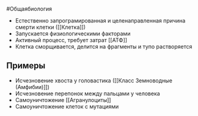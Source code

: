 #Общаябиология 
- Естественно запрограмированная и целенаправленная причина смерти клетки ([[Клетка]])
- Запускается физиологическими факторами
- Активный процесс, требует затрат [[АТФ]]
- Клетка сморщивается, делится на фрагменты и тупо растворяется
## Примеры
- Исчезновение хвоста у головастика ([[Класс Земноводные (Амфибии)]])
- Исчезновение перепонок между пальцами у человека
- Самоуничтожение [[Агранулоциты]]
- Самоуничтожение клеток с мутациями 